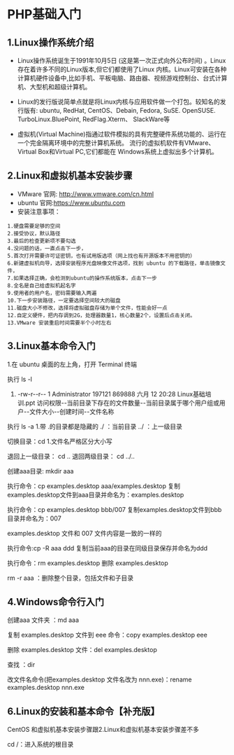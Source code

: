 # PHP基础入门
## 1.Linux操作系统介绍

- Linux操作系统诞生于1991年10月5日 (这是第一次正式向外公布时间) 。Linux存在着许多不同的Linux版本,但它们都使用了Linux
内核。Linux可安装在各种计算机硬件设备中,比如手机、平板电脑、路由器、视频游戏控制台、台式计算机、大型机和超级计算机。

- Linux的发行版说简单点就是将Linux内核与应用软件做一个打包。较知名的发行版有: ubuntu, RedHat, CentOS、Debain,
Fedora, SuSE. OpenSUSE. TurboLinux.BluePoint, RedFlag.Xterm、 SlackWare等

- 虚拟机(Virtual Machine)指通过软件模拟的具有完整硬件系统功能的、运行在一个完金隔离环境中的完整计算机系统。
流行的虚拟机软件有VMware、 Virtual Box和Virtual PC,它们都能在 Windows系统上虚拟出多个计算机。



## 2.Linux和虚拟机基本安装步骤
- VMware 官网: http://www.vmware.com/cn.html
- ubuntu 官网:https://www.ubuntu.com
- 安装注意事项：
```
1.硬盘需要足够的空间
2.接受协议，默认路径
3.最后的检查更新项不要勾选
4.没问题的话，一直点击下一步，
5.首次打开需要许可证密钥，也有试用版选项（网上找也有开源版本不用密钥的）
6.新建虚拟机向导，选择安装程序光盘映像文件选项，找到 ubuntu 的下载路径，单击镜像文件，
7.如果选择正确，会检测到ubuntu的操作系统版本，点击下一步
8.全名是自己给虚拟机起名字
9.使用者的用户名，密码需要输入两遍
10.下一步安装路径，一定要选择空间较大的磁盘
11.磁盘大小不修改，选择将虚拟磁盘存储为单个文件，性能会好一点
12.自定义硬件，把内存调到2G，处理器数量1，核心数量2个，设置后点击关闭。
13.VMware 安装重启时间需要半个小时左右
```
## 3.Linux基本命令入门
1.在 ubuntu 桌面的左上角，打开 Terminal 终端

执行 ls -l
1. -rw-r--r-- 1 Administrator 197121 869888 六月 12 20:28  Linux基础培训.ppt
访问权限--当前目录下存在的文件数量--当前目录属于哪个用户组或用户--文件大小--创建时间--文件名称


执行 ls -a
1.带 .的目录都是隐藏的
 ./   ：当前目录
 ../  ：上一级目录


切换目录：cd
1.文件名严格区分大小写

退回上一级目录： cd ..
退回两级目录： cd ../..



创建aaa目录: mkdir aaa

执行命令：cp examples.desktop aaa/examples.desktop
复制examples.desktop文件到aaa目录并命名为：examples.desktop

执行命令：cp examples.desktop bbb/007
复制examples.desktop文件到bbb目录并命名为：007

examples.desktop 文件和 007 文件内容是一致的一样的

执行命令:cp -R aaa ddd
复制当前aaa的目录在同级目录保存并命名为ddd


执行命令：rm examples.desktop
删除 examples.desktop

rm -r aaa ：删除整个目录，包括文件和子目录


## 4.Windows命令行入门

创建aaa 文件夹 ：md aaa

复制 examples.desktop 文件到 eee 命令：copy examples.desktop eee

删除 examples.desktop 文件：del examples.desktop 

查找 ：dir

改文件名命令(把examples.desktop 文件名改为 nnn.exe)：rename examples.desktop nnn.exe


## 6.Linux的安装和基本命令【补充版】

 CentOS 和虚拟机基本安装步骤跟2.Linux和虚拟机基本安装步骤差不多

cd /：进入系统的根目录

```





















